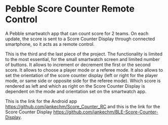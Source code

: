 # Pebble Score Counter Remote Control
A Pebble smartwatch app that can count score for 2 teams. On each update, the score is sent to a Score Counter Display through connected smartphone, so it acts as a remote control.

This is the third and the last piece of the project. The functionality is limited to the most essential, for the small smartwatch screen and limited number of buttons. It allows to increment or decrement the first or the second score. It allows to choose a player mode or a referee mode. It also allows to set the orientation of the score counter display (left or right for the player mode, or same side or opposite side for the referee mode). Which score is rendered as left and which as right on the Score Counter Display is dependent on the mode and orientation set on the smartwatch app.

This is the link for the Android app 
https://github.com/jankechm/Score_Counter_RC
and this is the link for the Score Counter Display 
https://github.com/jankechm/BLE-Score-Counter-Display.
